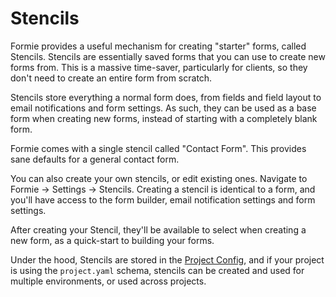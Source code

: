 # Stencils
Formie provides a useful mechanism for creating "starter" forms, called Stencils. Stencils are essentially saved forms that you can use to create new forms from. This is a massive time-saver, particularly for clients, so they don't need to create an entire form from scratch.

Stencils store everything a normal form does, from fields and field layout to email notifications and form settings. As such, they can be used as a base form when creating new forms, instead of starting with a completely blank form.

Formie comes with a single stencil called "Contact Form". This provides sane defaults for a general contact form.

You can also create your own stencils, or edit existing ones. Navigate to Formie → Settings → Stencils. Creating a stencil is identical to a form, and you'll have access to the form builder, email notification settings and form settings.

After creating your Stencil, they'll be available to select when creating a new form, as a quick-start to building your forms.

Under the hood, Stencils are stored in the [Project Config](https://docs.craftcms.com/v4/project-config.html), and if your project is using the `project.yaml` schema, stencils can be created and used for multiple environments, or used across projects.